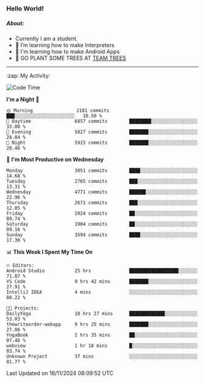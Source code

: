 ### Hello World!

##### About:
- Currently I am a student.
- 🌱 I’m learning how to make Interpreters
- 🌱 I'm learning how to make Android Apps
- 🌱 GO PLANT SOME TREES AT [TEAM TREES](https://teamtrees.org/)

---
  <summary>:zap: My Activity:</summary>
  
<!--START_SECTION:waka-->
![Code Time](http://img.shields.io/badge/Code%20Time-1%2C598%20hrs%2051%20mins-blue)

**I'm a Night 🦉** 

```text
🌞 Morning                2181 commits        ███░░░░░░░░░░░░░░░░░░░░░░   10.50 % 
🌆 Daytime                6857 commits        ████████░░░░░░░░░░░░░░░░░   33.00 % 
🌃 Evening                5827 commits        ███████░░░░░░░░░░░░░░░░░░   28.04 % 
🌙 Night                  5915 commits        ███████░░░░░░░░░░░░░░░░░░   28.46 % 
```
📅 **I'm Most Productive on Wednesday** 

```text
Monday                   3051 commits        ████░░░░░░░░░░░░░░░░░░░░░   14.68 % 
Tuesday                  2765 commits        ███░░░░░░░░░░░░░░░░░░░░░░   13.31 % 
Wednesday                4771 commits        ██████░░░░░░░░░░░░░░░░░░░   22.96 % 
Thursday                 2671 commits        ███░░░░░░░░░░░░░░░░░░░░░░   12.85 % 
Friday                   2024 commits        ██░░░░░░░░░░░░░░░░░░░░░░░   09.74 % 
Saturday                 1904 commits        ██░░░░░░░░░░░░░░░░░░░░░░░   09.16 % 
Sunday                   3594 commits        ████░░░░░░░░░░░░░░░░░░░░░   17.30 % 
```


📊 **This Week I Spent My Time On** 

```text
🔥 Editors: 
Android Studio           25 hrs              ██████████████████░░░░░░░   71.87 % 
VS Code                  9 hrs 42 mins       ███████░░░░░░░░░░░░░░░░░░   27.91 % 
IntelliJ IDEA            4 mins              ░░░░░░░░░░░░░░░░░░░░░░░░░   00.22 % 

🐱‍💻 Projects: 
DailyYoga                18 hrs 27 mins      █████████████░░░░░░░░░░░░   53.03 % 
thewriteorder-webapp     9 hrs 25 mins       ███████░░░░░░░░░░░░░░░░░░   27.06 % 
YogaBook                 2 hrs 35 mins       ██░░░░░░░░░░░░░░░░░░░░░░░   07.46 % 
webview                  1 hr 18 mins        █░░░░░░░░░░░░░░░░░░░░░░░░   03.74 % 
Unknown Project          37 mins             ░░░░░░░░░░░░░░░░░░░░░░░░░   01.77 % 
```


 Last Updated on 16/11/2024 08:09:52 UTC
<!--END_SECTION:waka-->
